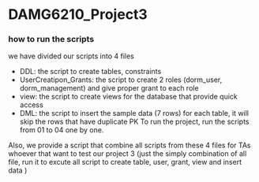 # DAMG6210_Project3
### how to run the scripts
we have divided our scripts into 4 files
- DDL: the script to create tables, constraints
- UserCreatipon_Grants: the script to create 2 roles (dorm_user, dorm_management) and give proper grant to each role
- view: the script to create views for the database that provide quick access 
- DML: the script to insert the sample data (7 rows) for each table, it will skip the rows that have duplicate PK
To run the project, run the scripts from 01 to 04 one by one.

Also, we provide a script that combine all scripts from these 4 files for TAs whoever that want to test our project 3
(just the simply combination of all file, run it to excute all script to create table, user, grant, view and insert data )
